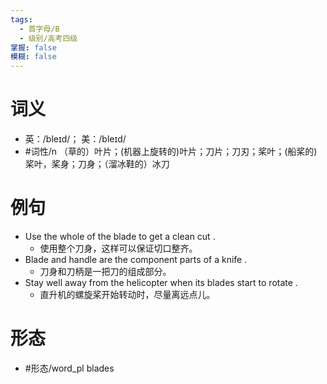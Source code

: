 ```yaml
---
tags:
  - 首字母/B
  - 级别/高考四级
掌握: false
模糊: false
---
```

# 词义
- 英：/bleɪd/； 美：/bleɪd/
- #词性/n  （草的）叶片；(机器上旋转的)叶片；刀片；刀刃；桨叶；(船桨的)桨叶，桨身；刀身；（溜冰鞋的）冰刀
# 例句
- Use the whole of the blade to get a clean cut .
	- 使用整个刀身，这样可以保证切口整齐。
- Blade and handle are the component parts of a knife .
	- 刀身和刀柄是一把刀的组成部分。
- Stay well away from the helicopter when its blades start to rotate .
	- 直升机的螺旋桨开始转动时，尽量离远点儿。
# 形态
- #形态/word_pl blades

